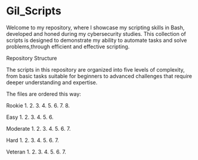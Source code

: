 # Gil_Scripts

Welcome to my repository, where I showcase my scripting skills in Bash, developed and honed during my cybersecurity studies. This collection of scripts is designed to demonstrate my ability to automate tasks and solve problems,through efficient and effective scripting.

Repository Structure

The scripts in this repository are organized into five levels of complexity, from basic tasks suitable for beginners to advanced challenges that require deeper understanding and expertise. 

The files are ordered this way:

Rookie
1.
2.
3.
4.
5.
6.
7.
8.

Easy
1.
2.
3.
4.
5.
6.

Moderate
1.
2.
3.
4.
5.
6.
7.

Hard
1.
2.
3.
4.
5.
6.
7.

Veteran
1.
2.
3.
4.
5.
6.
7.


